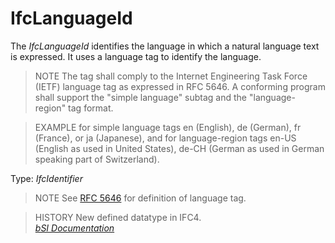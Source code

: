 IfcLanguageId
=============
The _IfcLanguageId_ identifies the language in which a natural language text
is expressed. It uses a language tag to identify the language.  
  
> NOTE  The tag shall comply to the Internet Engineering Task Force (IETF)
> language tag as expressed in RFC 5646. A conforming program shall support
> the "simple language" subtag and the "language-region" tag format.  
  
> EXAMPLE  for simple language tags en (English), de (German), fr (France), or
> ja (Japanese), and for language-region tags en-US (English as used in United
> States), de-CH (German as used in German speaking part of Switzerland).  
  
Type: _IfcIdentifier_  
  
> NOTE  See [RFC 5646](../../../bibliography.htm#RFC-5646) for definition of
> language tag.  
  
> HISTORY  New defined datatype in IFC4.  
[ _bSI
Documentation_](https://standards.buildingsmart.org/IFC/DEV/IFC4_2/FINAL/HTML/schema/ifcexternalreferenceresource/lexical/ifclanguageid.htm)


